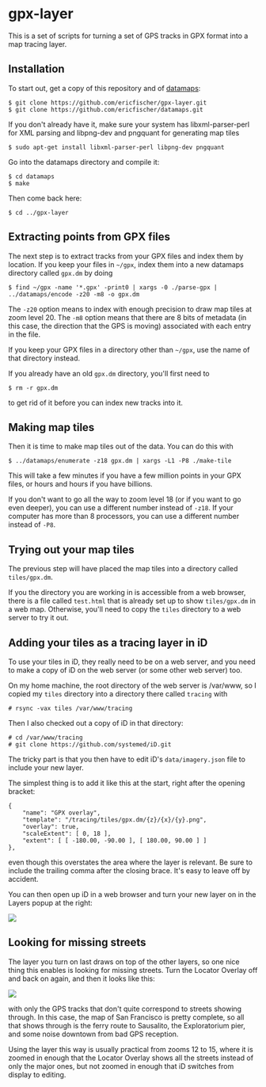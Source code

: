 gpx-layer
=========

This is a set of scripts for turning a set of GPS tracks in GPX format
into a map tracing layer.

Installation
------------

To start out, get a copy of this repository and of
[datamaps](https://github.com/ericfischer/datamaps):

    $ git clone https://github.com/ericfischer/gpx-layer.git
    $ git clone https://github.com/ericfischer/datamaps.git

If you don't already have it, make sure your system has
libxml-parser-perl for XML parsing and libpng-dev and pngquant
for generating map tiles

    $ sudo apt-get install libxml-parser-perl libpng-dev pngquant

Go into the datamaps directory and compile it:

    $ cd datamaps
    $ make

Then come back here:

    $ cd ../gpx-layer

Extracting points from GPX files
--------------------------------

The next step is to extract tracks from your GPX files and index
them by location. If you keep your files in <code>~/gpx</code>,
index them into a new datamaps directory called <code>gpx.dm</code>
by doing

    $ find ~/gpx -name '*.gpx' -print0 | xargs -0 ./parse-gpx | ../datamaps/encode -z20 -m8 -o gpx.dm

The <code>-z20</code> option means to index with enough precision to
draw map tiles at zoom level 20. The <code>-m8</code> option means
that there are 8 bits of metadata (in this case, the direction that
the GPS is moving) associated with each entry in the file.

If you keep your GPX files in a directory other than <code>~/gpx</code>,
use the name of that directory instead.

If you already have an old <code>gpx.dm</code> directory, you'll first need to

    $ rm -r gpx.dm

to get rid of it before you can index new tracks into it.

Making map tiles
----------------

Then it is time to make map tiles out of the data. You can do this with

    $ ../datamaps/enumerate -z18 gpx.dm | xargs -L1 -P8 ./make-tile

This will take a few minutes if you have a few million points in your GPX files,
or hours and hours if you have billions.

If you don't want to go all the way to zoom level 18 (or if you want to go
even deeper), you can use a different number instead of <code>-z18</code>.
If your computer has more than 8 processors, you can use a different number
instead of <code>-P8</code>.

Trying out your map tiles
-------------------------

The previous step will have placed the map tiles into a directory called
<code>tiles/gpx.dm</code>.

If you the directory you are working in is accessible from a web browser,
there is a file called <code>test.html</code> that is already set up to
show <code>tiles/gpx.dm</code> in a web map. Otherwise, you'll need to
copy the <code>tiles</code> directory to a web server to try it out.

Adding your tiles as a tracing layer in iD
------------------------------------------

To use your tiles in iD, they really need to be on a web server,
and you need to make a copy of iD on the web server (or some other
web server) too.

On my home machine, the root directory of the web server is /var/www,
so I copied my <code>tiles</code> directory into a directory there
called <code>tracing</code> with

    # rsync -vax tiles /var/www/tracing

Then I also checked out a copy of iD in that directory:

    # cd /var/www/tracing
    # git clone https://github.com/systemed/iD.git

The tricky part is that you then have to edit iD's
<code>data/imagery.json</code> file to include your new layer.

The simplest thing is to add it like this at the start, right
after the opening bracket:

    {
        "name": "GPX overlay",
        "template": "/tracing/tiles/gpx.dm/{z}/{x}/{y}.png",
        "overlay": true,
        "scaleExtent": [ 0, 18 ],
        "extent": [ [ -180.00, -90.00 ], [ 180.00, 90.00 ] ]
    },

even though this overstates the area where the layer is relevant.
Be sure to include the trailing comma after the closing brace.
It's easy to leave off by accident.

You can then open up iD in a web browser and turn your new layer on
in the Layers popup at the right:

<a href="http://www.flickr.com/photos/walkingsf/9807568194"><img src="http://farm4.staticflickr.com/3684/9807568194_ea603fb247_o.png"></a>

Looking for missing streets
---------------------------

The layer you turn on last draws on top of the other layers,
so one nice thing this enables is looking for missing streets.
Turn the Locator Overlay off and back on again, and then it
looks like this:

<a href="http://www.flickr.com/photos/walkingsf/9807625623/"><img src="http://farm8.staticflickr.com/7357/9807625623_4d42349da9_o.png"></a>

with only the GPS tracks that don't quite correspond to
streets showing through. In this case, the map of San Francisco
is pretty complete, so all that shows through is
the ferry route to Sausalito, the Exploratorium pier,
and some noise downtown from bad GPS reception.

Using the layer this way is usually practical from zooms 12 to 15,
where it is zoomed in enough that the Locator Overlay shows all
the streets instead of only the major ones, but not zoomed in enough
that iD switches from display to editing.
